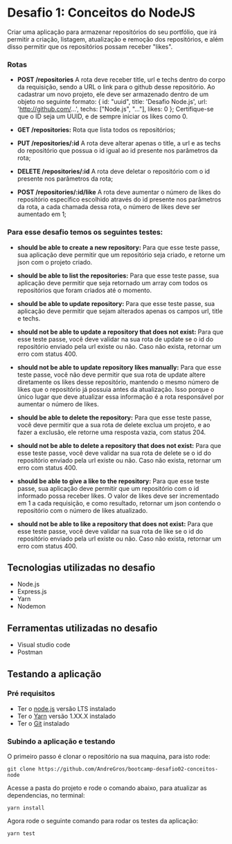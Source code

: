 # Desafio 1: Conceitos do NodeJS

Criar uma aplicação para armazenar repositórios do seu portfólio, que irá permitir a criação, listagem, atualização e remoção dos repositórios, e além disso permitir que os repositórios possam receber "likes".

### **Rotas**

- **POST /repositories** A rota deve receber title, url e techs dentro do corpo da requisição, sendo a URL o link para o github desse repositório. Ao cadastrar um novo projeto, ele deve ser armazenado dentro de um objeto no seguinte formato: { id: "uuid", title: 'Desafio Node.js', url: 'http://github.com/...', techs: ["Node.js", "..."], likes: 0 }; Certifique-se que o ID seja um UUID, e de sempre iniciar os likes como 0.

- **GET /repositories:** Rota que lista todos os repositórios;
 
- **PUT /repositories/:id** A rota deve alterar apenas o title, a url e as techs do repositório que possua o id igual ao id presente nos parâmetros da rota;
 
- **DELETE /repositories/:id** A rota deve deletar o repositório com o id presente nos parâmetros da rota;
 
- **POST /repositories/:id/like** A rota deve aumentar o número de likes do repositório específico escolhido através do id presente nos parâmetros da rota, a cada chamada dessa rota, o número de likes deve ser aumentado em 1;

### **Para esse desafio temos os seguintes testes:**

- **should be able to create a new repository:** Para que esse teste passe, sua aplicação deve permitir que um repositório seja criado, e retorne um json com o projeto criado.

- **should be able to list the repositories:** Para que esse teste passe, sua aplicação deve permitir que seja retornado um array com todos os repositórios que foram criados até o momento.

- **should be able to update repository:** Para que esse teste passe, sua aplicação deve permitir que sejam alterados apenas os campos url, title e techs.

- **should not be able to update a repository that does not exist:** Para que esse teste passe, você deve validar na sua rota de update se o id do repositório enviado pela url existe ou não. Caso não exista, retornar um erro com status 400.

- **should not be able to update repository likes manually:** Para que esse teste passe, você não deve permitir que sua rota de update altere diretamente os likes desse repositório, mantendo o mesmo número de likes que o repositório já possuia antes da atualização. Isso porque o único lugar que deve atualizar essa informação é a rota responsável por aumentar o número de likes.

- **should be able to delete the repository:** Para que esse teste passe, você deve permitir que a sua rota de delete exclua um projeto, e ao fazer a exclusão, ele retorne uma resposta vazia, com status 204.

- **should not be able to delete a repository that does not exist:** Para que esse teste passe, você deve validar na sua rota de delete se o id do repositório enviado pela url existe ou não. Caso não exista, retornar um erro com status 400.

- **should be able to give a like to the repository:** Para que esse teste passe, sua aplicação deve permitir que um repositório com o id informado possa receber likes. O valor de likes deve ser incrementado em 1 a cada requisição, e como resultado, retornar um json contendo o repositório com o número de likes atualizado.

- **should not be able to like a repository that does not exist:** Para que esse teste passe, você deve validar na sua rota de like se o id do repositório enviado pela url existe ou não. Caso não exista, retornar um erro com status 400.

## Tecnologias utilizadas no desafio
 
 - Node.js
 - Express.js
 - Yarn
 - Nodemon
 
 ## Ferramentas utilizadas no desafio
 
 - Visual studio code
 - Postman

## Testando a aplicação

### Pré requisitos

 - Ter o [node.js](https://nodejs.org/en/) versão LTS instalado
 - Ter o [Yarn](https://classic.yarnpkg.com/en/docs/install#windows-stable) versão 1.XX.X instalado
 - Ter o [Git](https://git-scm.com/downloads) instalado

### Subindo a aplicação e testando

O primeiro passo é clonar o repositório na sua maquina, para isto rode:

`git clone https://github.com/AndreGros/bootcamp-desafio02-conceitos-node`

Acesse a pasta do projeto e rode o comando abaixo, para atualizar as dependencias, no terminal:

`yarn install`

Agora rode o seguinte comando para rodar os testes da aplicação:

`yarn test`
